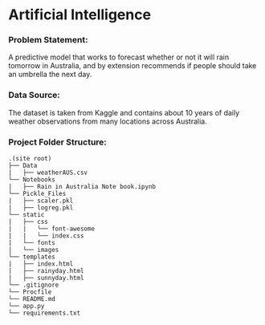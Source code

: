 # Artificial Intelligence 



### Problem Statement: 
A predictive model that works to forecast whether or not it will rain tomorrow in Australia, and by extension recommends if people should take an umbrella the next day.

### Data Source:
The dataset is taken from Kaggle and contains about 10 years of daily weather observations from many locations across Australia.


### Project Folder Structure:
```
.(site root)
├── Data
|   ├── weatherAUS.csv
└── Notebooks
|   ├── Rain in Australia Note book.ipynb
└── Pickle_Files
|   ├── scaler.pkl              
|   ├── logreg.pkl 
└── static
|   ├── css
|   |   └── font-awesome
|   |   └── index.css
|   └── fonts
|   └── images
└── templates
|   ├── index.html             
|   ├── rainyday.html
|   ├── sunnyday.html
└── .gitignore
└── Procfile
└── README.md
└── app.py
└── requirements.txt
```

